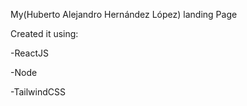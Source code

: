 My(Huberto Alejandro Hernández López) landing Page

Created it using:

-ReactJS

-Node

-TailwindCSS
